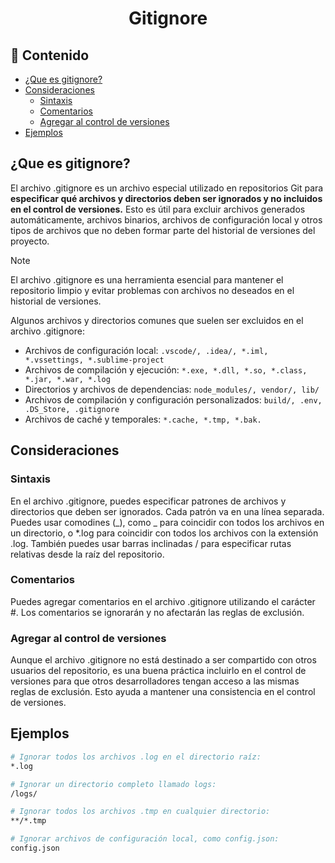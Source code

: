 <h1 align="center">Gitignore</h1>

<h2>📑 Contenido</h2>

- [¿Que es gitignore?](#que-es-gitignore)
- [Consideraciones](#consideraciones)
  - [Sintaxis](#sintaxis)
  - [Comentarios](#comentarios)
  - [Agregar al control de versiones](#agregar-al-control-de-versiones)
- [Ejemplos](#ejemplos)

## ¿Que es gitignore?

El archivo .gitignore es un archivo especial utilizado en repositorios Git para **especificar qué archivos y directorios deben ser ignorados y no incluidos en el control de versiones.** Esto es útil para excluir archivos generados automáticamente, archivos binarios, archivos de configuración local y otros tipos de archivos que no deben formar parte del historial de versiones del proyecto.

> [!NOTE]
>
> El archivo .gitignore es una herramienta esencial para mantener el repositorio limpio y evitar problemas con archivos no deseados en el historial de versiones.

Algunos archivos y directorios comunes que suelen ser excluidos en el archivo .gitignore:

- Archivos de configuración local: `.vscode/, .idea/, *.iml, *.vssettings, *.sublime-project`
- Archivos de compilación y ejecución: `*.exe, *.dll, *.so, *.class, *.jar, *.war, *.log`
- Directorios y archivos de dependencias: `node_modules/, vendor/, lib/`
- Archivos de compilación y configuración personalizados: `build/, .env, .DS_Store, .gitignore`
- Archivos de caché y temporales: `*.cache, *.tmp, *.bak.`

## Consideraciones

### Sintaxis

En el archivo .gitignore, puedes especificar patrones de archivos y directorios que deben ser ignorados. Cada patrón va en una línea separada. Puedes usar comodines (_), como _ para coincidir con todos los archivos en un directorio, o \*.log para coincidir con todos los archivos con la extensión .log. También puedes usar barras inclinadas / para especificar rutas relativas desde la raíz del repositorio.

### Comentarios

Puedes agregar comentarios en el archivo .gitignore utilizando el carácter #. Los comentarios se ignorarán y no afectarán las reglas de exclusión.

### Agregar al control de versiones

Aunque el archivo .gitignore no está destinado a ser compartido con otros usuarios del repositorio, es una buena práctica incluirlo en el control de versiones para que otros desarrolladores tengan acceso a las mismas reglas de exclusión. Esto ayuda a mantener una consistencia en el control de versiones.

## Ejemplos

```bash
# Ignorar todos los archivos .log en el directorio raíz:
*.log

# Ignorar un directorio completo llamado logs:
/logs/

# Ignorar todos los archivos .tmp en cualquier directorio:
**/*.tmp

# Ignorar archivos de configuración local, como config.json:
config.json
```
